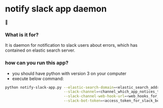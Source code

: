 # notify slack app daemon  
:rocket:

### What is it for?  
It is daemon for notification to slack users about errors, which has contained on elastic search server.


### how can you run this app?
- you should have python with version 3 on your computer
- execute below command:

```bash
python notify-slack-app.py --elastic-search-domain=<elastic_search_address> \
                           --slack-channel=<channel_which_app_notices_to>  \
                           --slack-channel-web-hook-url=<web_hooks_for_slack_app> \
                           --slack-bot-token=<access_token_for_slack_boot>;
```
